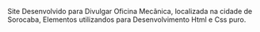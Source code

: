 Site Desenvolvido para Divulgar Oficina Mecânica, localizada na cidade de Sorocaba, Elementos utilizandos para Desenvolvimento Html e Css puro.
